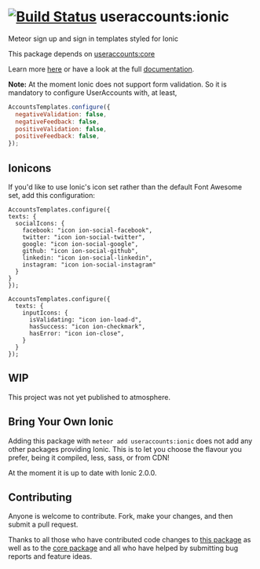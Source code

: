 [![Build Status](https://travis-ci.org/meteor-useraccounts/ionic.svg?branch=master)](https://travis-ci.org/meteor-useraccounts/ionic)
useraccounts:ionic
==================

Meteor sign up and sign in templates styled for Ionic

This package depends on [useraccounts:core](https://atmospherejs.com/useraccounts/core)

Learn more [here](http://accounts-templates.meteor.com) or have a look at the full [documentation](https://github.com/meteor-useraccounts/core).

**Note:** At the moment Ionic does not support form validation.
So it is mandatory to configure UserAccounts with, at least,

```javascript
AccountsTemplates.configure({
  negativeValidation: false,
  negativeFeedback: false,
  positiveValidation: false,
  positiveFeedback: false,
});
```

## Ionicons

If you'd like to use Ionic's icon set rather than the default Font Awesome set, add this configuration:

```
AccountsTemplates.configure({
texts: {
  socialIcons: {
    facebook: "icon ion-social-facebook",
    twitter: "icon ion-social-twitter",
    google: "icon ion-social-google",
    github: "icon ion-social-github",
    linkedin: "icon ion-social-linkedin",
    instagram: "icon ion-social-instagram"
  }
}
});

AccountsTemplates.configure({
  texts: {
    inputIcons: {
      isValidating: "icon ion-load-d",
      hasSuccess: "icon ion-checkmark",
      hasError: "icon ion-close",
    }
  }
});
```

## WIP

This project was not yet published to atmosphere.


## Bring Your Own Ionic

Adding this package with `meteor add useraccounts:ionic` does not add any other packages providing Ionic. This is to let you choose the flavour you prefer, being it compiled, less, sass, or from CDN!

At the moment it is up to date with Ionic 2.0.0.


## Contributing

Anyone is welcome to contribute. Fork, make your changes, and then submit a pull request.

Thanks to all those who have contributed code changes to [this package](https://github.com/meteor-useraccounts/ionic/graphs/contributors) as well as to the [core package](https://github.com/meteor-useraccounts/core/graphs/contributors) and all who have helped by submitting bug reports and feature ideas.
